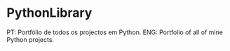# PythonLibrary
PT:   Portfólio de todos os projectos em Python.
ENG:  Portfolio of all of mine Python projects.
